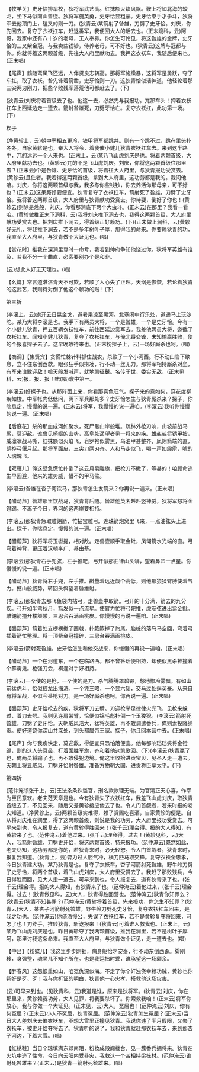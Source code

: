 <!-- { "loadSidebar": true } -->
【牧羊关】史牙恰排军校，狄将军武艺高。红抹额火焰风飘。鞍上将如北海的蛟龙，坐下马似南山兽绕。狄将军施英勇，史牙恰显粗豪。史牙恰束手才争斗，狄将军去他顶门上，磕叉的则一刀。(狄青云)某箭射了昝雄，刀劈了史牙恰。刘庆，你先回去。复夺了衣袄扛车，赶退番军，我便回大人的话去也。(正末跪科，云)阿哥，我家中还有八十岁的老母，无人奉养。你怎生可怜见，将这昝雄的金牌，史牙恰的三叉紫金冠，与我卖些钱钞，侍养老母，可不好也。(狄青云)这牌与冠都与你。你就将着这两颗首级，先往大人府里献功去。我押这衣袄车，我随后便来也。(正末唱)

【尾声】鹤随鸾凤飞还远，人伴贤良志转高。那将军施躁暴，这将军是勇跃，夺了车扛，取了衣袄。昝先锋着箭凿，史牙恰则一刀。这狄青恰似活神道，他轻轮着那三尖两刃刚刀，把些个败残军落荒他可都赶去了。(下)

(狄青云)刘庆将着首级去了也。他这一去，必然先与我报功。兀那车头！押着衣袄扛车上西延边走一遭去。箭射昝雄死，刀劈牙恰亡。复夺衣袄扛，此功第一场。(下)

楔子

(净黄轸上，云)朝中宰相五更冷，铁甲将军都跳井。则有一个跳不过，跳在里头扑冬冬。自家黄轸是也，奉大人将令，着我催小健儿狄青衣袄扛车去。来到这半路中，兀的远远一个人来也。(正末上，云)某乃飞山虎刘庆是也。将着两颗首级，大人府里献功去也。(黄轸云)兀的不是飞山虎刘庆。刘庆，你将这两颗首级往那里去？(正末云)个是咎雄、史牙恰的首级，将着往大人府里，与狄青报功受赏去。(黄轸云)且住者。我若得这两颗首级，拿到大人府里，这功劳都是我的。我问他咱。刘庆，你将这两颗首级与我，我多与你些钱钞，你去养活你那母亲，可不好也？(正末云)这呆厮好要便宜。狄青复夺了衣袄扛车，箭射死了昝雄，刀劈了史牙恰。我将着这两颗首级，大人府里与狄青献功受赏去。你待要，倒好了你也！(黄轸云)则除是恁般，刘庆，你看那涧底下两个大虫斗。(正末云)在那里？我看一看咱。(黄轸做推正末下涧科，云)我将刘庆推下涧去也，我得这两颗首级，大人府里献功受赏去也。把刘庆推下涧去，得首级正好赖功。(下)(正末做上涧科，云)黄轸好无礼，将我推下涧去，若不是多年树叶子厚，那得我的命来。你要赖狄青的功，我直至大人府里，与狄青做个大证见也。(唱)

【赏花时】推我在深涧里登时一命亏，我若到帅府争知他饶过你。狄将军英雄有谁及，若我不分一个曲直，必索要别办个是和非。

(云)想此人好无天理也。(唱)

【幺篇】常言道湛湛青天不可欺，若顺了人心失了正理。天纲是恢恢，若论着狄肯的这武艺，我则待对倒了他这个赖功的贼！(下)

第三折

(李滚上，云)旗开云日晃金戈，避暑乘凉至黑河。北塞闲中行乐处，道遥马上玩沙陀。某乃大将李滚是也。我手下有两员大将，一个是昝雄，一个是史牙恰。今有一个小健儿狄青，押五百辆衣袄扛车，前往西延边赏军去。我差他两员大将，邀截了衣袄扛车。闻知小健儿狄青，复夺了衣袄扛车，与俺北番交锋，未知输赢胜败，使的个报喜探子去了。这早晚敢待来也。(正末扮探子上，云)一场好厮杀也呵。(唱)

【商调】【集贤宾】贪慌忙棘针科抓住战衣，杀败了一个小河西。行不动山岩下歇息，立不住东倒西欹。眼张狂手似捞凌，行不动一丝无力。那将军相持厮杀对垒，有军来谁敢迎敌！喧天般发喊声，就地凯征鼙。名传于世，委实无敌，(正末见科，云)报、报、报！喏(唱)寰中第一。

(李滚云)好探子也。从那阵面上来，你看那喜色旺气。探子来的意如何，穿花度柳疾如梭。中军帐内低低问，两下军兵那处多？史牙恰怎生与狄青厮杀来？探子，你喘息定，慢慢的说一遍。(正末云)将军，我慢慢的说一遍咱。(李滚云)我听你慢慢的说一遍。(正末唱)

【后庭花】杀的那血成河如聚水，死尸骸山岸般堆。疏林外枪刀响，山坡前战马厮，莫迎敌。谁曾见崎岖的山势，高阜处遥望者见一将来的疾。雄赳赳将铠甲披，威凛凛战马嘶，红抹额似火焰飞，皂罗袍似雾黑，乌油甲甚整齐，凤翎箭端的直，鹊桦弓偃月起。那将军面皮，三尖刀两刃齐。人和马走似飞，喝一声如霹雳，唬的人魂魄飞。

【双雁儿】俺这壁急慌忙扑倒了这云月皂雕旗，把枪刀不撇了，等甚的！咱顾命逃生早回避，他来的雄势威，惜不的甲马催。

(李滚云)昝雄在杏子河饮马，那狄青怎生发箭来？你再说一遍来。(正末唱)

【醋葫芦】昝雄那里饮战马，狄青背后随。昝雄他英名赳赳竖神威，狄将军怒将金镫踢。不离子今日，界河的这两岸要相持。

(李滚云)那狄青急取雕翎箭，忙拈宝雕弓。连珠箭炮窝里飞来，一点油弦头上进出。探子，你喘息定，慢慢的说一遍。(正末唱)

【醋葫芦】狄将军将玉辔提，相对敌。走兽壶顺手取金鈚，凤翎箭水光端的直。弓弯着神背，更压着汉朝李广、养由基。

(李滚云)那狄青右手兜弦，左手推靶，弓开似那曲律山头蟒，望着鼻凹一点星。你慢慢的说一遍。(正末唱)

【醋葫芦】狄青将右手兜，左手推。斟量着远近觑个高低，则他那猿猱臂膊使着气力。撼山般威势，转回头斜望着昝雄射。

(李滚云)那狄青去那飞鱼袋内拈弓，走兽壶中取箭。弓开的十分满，箭去的九分疾。弓开如半弯秋月，箭发似一点流星。使臂力忙将弓靶推，虎筋弦进出紫金鈚。雕翎箭撞开楼颔带，三思台吞满画桃皮。你慢慢的再说一遍咱。(正末唱)

【醋葫芦】箭着处支楞楞撇了画戟，扑簌簌掉了豹尾。脑桩的落马马空回，弯着弓插着箭忙整理。将一顶紫金冠撞碎，三思台吞满画桃皮。

(李滚云)箭射死昝雄，史牙恰怎生和他交战来，你慢慢的再说一遍咱。(正末唱)

【醋葫芦】一个在河道东，一个在临路西。都不曾答话便相持，却便似黑杀神撞着个霹雳鬼。枪强刀会，棋逢对手好相持。

(李滚云)一个使的是枪，一个使的是刀。杀气腾腾罩碧霄，愁地惨冷雾飘。有如山前猛虎斗，恰似蛟龙出海涛。一个凭三略，一个显六韬，交马过处逞英豪。从来自有将军战，不似今番枪对刀。是一场好厮杀也呵。你再说一遍。(正末唱)

【醋葫芦】史牙恰枪去的疾，狄将军刀去劈。刀迎枪举足律律火光飞，见枪来躲过，着刀去劈。我则见连肩带臂，恰便似锦毛彪扑倒一个玉狻猊。(李滚云)箭射死昝雄，刀劈了史牙恰。天朝威风浩大，猛将英雄，再不敢调遣番兵，俺则索投降纳贡。便好道饶你深山共深处，到头都属帝王家。探子，你且回本营中去。(正末唱)

【尾声】你与我疾快走，莫迎敌，得便宜只恐怕落便宜。他每都响珰珰笑将金镫踢，割的这人头耳鼻，打着面胜军旗，齐和着他这凯歌回。(下)(李滚云)狄青赢了也，俺两员将输了也。再不敢侵犯边境。俺这里收拾进贡宝贝，见圣人走一遭去。天朝上将显威风，刀劈牙恰射昝雄。准备方物朝大国，进贡称臣享太平。(下)

第四折

(范仲淹领张千上，云)王法条条诛滥官，刑名款款理无端。为官清正天心喜，作宰为臣民意欢。老夫范天章是也。今有狄青失了衣袄扛车，我差飞山虎刘庆，取狄青首级去了，不见回来，随后又差黄轸接应他去了也。令人门首觑者，若来时报的老夫知道。(净黄轸上，云)两颗首级实难得，赖了赏赐吃喜酒，自家黄轸的便是。自从将刘庆推在涧里，得了这两颗首级，则说是我的功劳，大人府里报功受赏去。可早来到也，令人报复去，道有黄轸得胜回来！(张千云)理会得。报的大人得知，有黄轸来了也。(范仲淹云)着他过来。(张千云)理会得。过去！(黄轸见科，云)大人，我箭射昝雄，刀劈史牙恰，将这两颗首级，特来报功。(范仲淹云)既然如此，老夫尽知，这功劳都是你的，若狄青来时，必无轻恕。令人门首觑者，狄青来时，报复我知道。(狄青上，云)膂力过人胆气冲，横刀匹马取交锋。复夺衣袄全忠孝，今日狄青建大功。某乃狄青是也。复夺了衣袄车，杏子河箭射死昝雄，野牛岭刀劈了史牙恰，将两个首级，着飞山虎刘庆，大人府里受赏去了。我赶了那败残兵，今日得胜而回，见大人走一遭去。可早来到也，令人报复去，道有狄青来了也。(张千云)理会得。报的大人得知，有狄青来了也。(范仲淹云)着他过来，(张千云)理会得。过去！(狄青做见科，云)大人，狄青得胜回营也。(范仲淹云)狄青你知罪么？(狄青云)狄青不知甚罪？(范仲淹云)黄轸将着首级，先来报功，你怎生不知罪？(狄青云)大人，某杏子河箭射死昝雄，野牛岭刀劈死史牙恰，复夺衣袄扛车回来，是我之功也。(范仲淹云)你倚酒慢公，失误了衣袄扛车，若不是黄轸复夺将回来，可怎了也！刀斧手，推转狄青，斩讫报来！(狄青云)可着谁人救我也。(正末上，云)某乃飞山虎刘庆是也。昨日黄轸夺了我两颗首级，推我在涧里，若不是树叶子厚呵，那里讨我这条命来。我直至大人府里，与狄青做个证见，走一遭去也。(唱)

【中吕】【粉蝶儿】我这里步步刚捱，病身躯恰才安泰，行不动东倒西歪。脚刚移，身强整，魂灵儿不知个所在。也是我运拙时乖，谁承望这一场颇余。

【醉春风】这怨恨重如山，咱冤仇深似海。不走了你个奸浊侥幸赖功贼，黄轸也你畅好是歹、歹！我与你折证的明白，狄青他一心忠孝，搭救他这场灾害。

(云)可早来到也。(见狄青科，云)我道是谁，原来是狄将军。(狄青云)刘庆，你在那里来，黄轸赖我功劳，大人见罪，将我要杀坏了。你索救我咱！(正末云)将军你放心，我与你做一个大证见。(正末见，云)大人，冤屈也！(范仲淹云)刘庆，你有何冤屈？(正末云)小人不冤屈，狄青冤屈。(范仲淹云)狄青怎生冤屈？(正末云)当日大人差刘庆去催衣袄车，不想大雪里正撞见狄青。我说你违了半月假限，又失了衣袄车，被史牙恰夺将去了。狄青听的说了，我和狄青就赶那衣袄车去，来到那杏子河边，下着大雪。(唱)

【红绣鞋】当日个琼填满东郊南陌，粉妆成殿阁楼台，见一簇番兵拥将来。狄青在火坑中逃了性命，今日向云阳内受非灾，我救这一个苦相持梁栋材。(范仲淹云)谁射死咎雄来？(正末云)是狄青一箭射死昝雄来。(唱)

